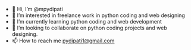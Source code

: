 - 👋 Hi, I’m @mpydipati
- 👀 I’m interested in freelance work in python coding and web designing
- 🌱 I’m currently learning python coding and web development
- 💞️ I’m looking to collaborate on python coding projects and web designing.
- 📫 How to reach me pydipati1@gmail.com

<!---
mpydipati/mpydipati is a ✨ special ✨ repository because its `README.md` (this file) appears on your GitHub profile.
You can click the Preview link to take a look at your changes.
--->
